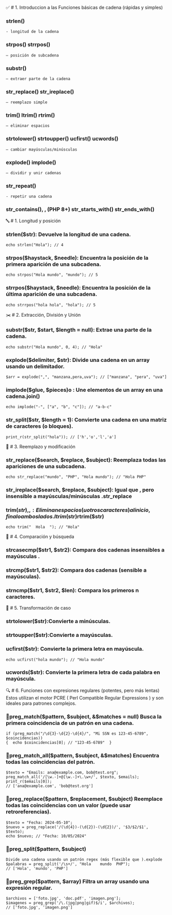 ✅  # 1. Introduccion a las Funciones básicas de cadena (rápidas y simples)
### strlen()
    - longitud de la cadena
### strpos() strrpos()
    – posición de subcadena 
### substr()
    – extraer parte de la cadena
### str_replace() str_ireplace()
    – reemplazo simple 
### trim() ltrim() rtrim()
    – eliminar espacios 
### strtolower() strtoupper() ucfirst() ucwords()
    – cambiar mayúsculas/minúsculas 
### explode()  implode()
    – dividir y unir cadenas
### str_repeat()
    - repetir una cadena
### str_contains(), , (PHP 8+)  str_starts_with()  str_ends_with()


🔤    # 1. Longitud y posición
 ### strlen($str): Devuelve la longitud de una cadena.
    echo strlen("Hola"); // 4

###  strpos($haystack, $needle): Encuentra la posición de la primera aparición de una subcadena.
    echo strpos("Hola mundo", "mundo"); // 5

###  strrpos($haystack, $needle): Encuentra la posición de la última aparición de una subcadena.
    echo strrpos("hola hola", "hola"); // 5

✂️ # 2. Extracción, División y Unión
### substr($str, $start, $length = null): Extrae una parte de la cadena.
    echo substr("Hola mundo", 0, 4); // "Hola"

### explode($delimiter, $str): Divide una cadena en un array usando un delimitador.
    $arr = explode(",", "manzana,pera,uva"); // ["manzana", "pera", "uva"]
### implode($glue, $pieces)o : Une elementos de un array en una cadena.join()
    echo implode("-", ["a", "b", "c"]); // "a-b-c"
### str_split($str, $length = 1): Convierte una cadena en una matriz de caracteres (o bloques).
    print_r(str_split("hola")); // ['h','o','l','a']

🔁  # 3. Reemplazo y modificación
### str_replace($search, $replace, $subject): Reemplaza todas las apariciones de una subcadena.
    echo str_replace("mundo", "PHP", "Hola mundo"); // "Hola PHP"
    
### str_ireplace($search, $replace, $subject): Igual que , pero insensible a mayúsculas/minúsculas .str_replace

### trim($str), , : Eliminan espacios (u otros caracteres) al inicio, final o ambos lados.ltrim($str)rtrim($str)
    echo trim("  Hola  "); // "Hola"

📏  # 4. Comparación y búsqueda
### strcasecmp($str1, $str2): Compara dos cadenas insensibles a mayúsculas .
### strcmp($str1, $str2): Compara dos cadenas (sensible a mayúsculas).
### strncmp($str1, $str2, $len): Compara los primeros n caracteres.

🧼  # 5. Transformación de caso
### strtolower($str):Convierte a minúsculas.
### strtoupper($str):Convierte a mayúsculas.
### ucfirst($str): Convierte la primera letra en mayúscula.
    echo ucfirst("hola mundo"); // "Hola mundo"
 ###  ucwords($str): Convierte la primera letra de cada palabra en mayúscula.


🔍  # 6.  Funciones con expresiones regulares (potentes, pero más lentas)
Estos utilizan el motor PCRE ( Perl Compatible Regular Expressions ) y son ideales para patrones complejos.
### 📌preg_match($pattern, $subject, &$matches = null)  Busca la primera coincidencia de un patrón en una cadena.
    if (preg_match("/\d{3}-\d{2}-\d{4}/", "Mi SSN es 123-45-6789", $coincidencias))
    {  echo $coincidencias[0]; // "123-45-6789"  }
    
### 📌preg_match_all($pattern, $subject, &$matches) Encuentra todas las coincidencias del patrón.
    $texto = "Emails: ana@example.com, bob@test.org";
    preg_match_all('/[\w.-]+@[\w.-]+\.\w+/', $texto, $emails);
    print_r($emails[0]); 
    // ['ana@example.com', 'bob@test.org']

### 📌preg_replace($pattern, $replacement, $subject) Reemplace todas las coincidencias con un valor (puede usar retroreferencias).
    $texto = "Fecha: 2024-05-10";
    $nuevo = preg_replace('/(\d{4})-(\d{2})-(\d{2})/', '$3/$2/$1', $texto);
    echo $nuevo; // "Fecha: 10/05/2024"

### 📌preg_split($pattern, $subject)
    Divide una cadena usando un patrón regex (más flexible que ).explode
    $palabras = preg_split('/\s+/', "Hola    mundo  PHP"); 
    // ['Hola', 'mundo', 'PHP']

### 📌preg_grep($pattern, $array)  Filtra un array usando una expresión regular.
    $archivos = ['foto.jpg', 'doc.pdf', 'imagen.png'];
    $imagenes = preg_grep('/\.(jpg|png|gif)$/i', $archivos);
    // ['foto.jpg', 'imagen.png']


